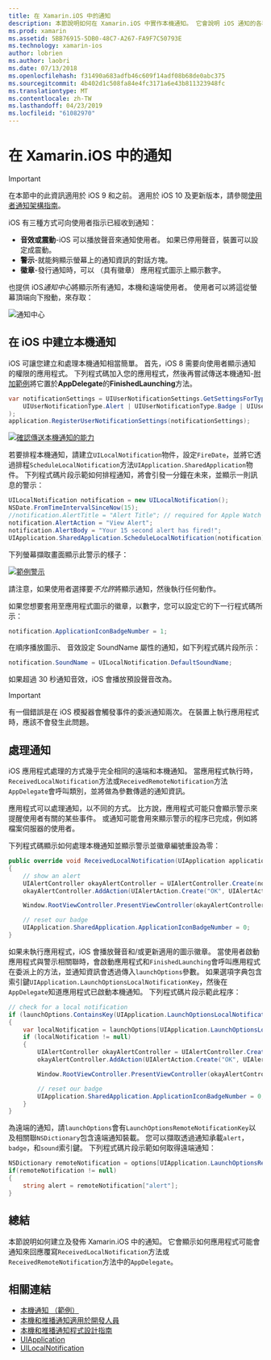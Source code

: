 ```yaml
---
title: 在 Xamarin.iOS 中的通知
description: 本節說明如何在 Xamarin.iOS 中實作本機通知。 它會說明 iOS 通知的各種 UI 項目，並討論 API 的涉及建立和顯示通知。
ms.prod: xamarin
ms.assetid: 5BB76915-5DB0-48C7-A267-FA9F7C50793E
ms.technology: xamarin-ios
author: lobrien
ms.author: laobri
ms.date: 07/13/2018
ms.openlocfilehash: f31490a683adfb46c609f14adf08b68de0abc375
ms.sourcegitcommit: 4b402d1c508fa84e4fc3171a6e43b811323948fc
ms.translationtype: MT
ms.contentlocale: zh-TW
ms.lasthandoff: 04/23/2019
ms.locfileid: "61082970"
---
```

# <a name="notifications-in-xamarinios"></a>在 Xamarin.iOS 中的通知

> [!IMPORTANT]
> 在本節中的此資訊適用於 iOS 9 和之前。 適用於 iOS 10 及更新版本，請參閱[使用者通知架構指南](~/ios/platform/user-notifications/index.md)。

iOS 有三種方式可向使用者指示已經收到通知：

- **音效或震動**-iOS 可以播放聲音來通知使用者。 如果已停用聲音，裝置可以設定成震動。
- **警示**-就能夠顯示螢幕上的通知資訊的對話方塊。
- **徽章**-發行通知時，可以 （具有徽章） 應用程式圖示上顯示數字。

也提供 iOS*通知中心*將顯示所有通知，本機和遠端使用者。 使用者可以將這從螢幕頂端向下撥動，來存取：

![通知中心](local-notifications-in-ios-images/image13.png "通知中心")

## <a name="creating-local-notifications-in-ios"></a>在 iOS 中建立本機通知

iOS 可讓您建立和處理本機通知相當簡單。
首先，iOS 8 需要向使用者顯示通知的權限的應用程式。 下列程式碼加入您的應用程式，然後再嘗試傳送本機通知-[附加範例](https://developer.xamarin.com/samples/monotouch/LocalNotifications/)將它置於**AppDelegate**的**FinishedLaunching**方法。

```csharp
var notificationSettings = UIUserNotificationSettings.GetSettingsForTypes(
    UIUserNotificationType.Alert | UIUserNotificationType.Badge | UIUserNotificationType.Sound, null
);
application.RegisterUserNotificationSettings(notificationSettings);
```

[![確認傳送本機通知的能力](local-notifications-in-ios-images/image0-sml.png "確認傳送本機通知的能力")](local-notifications-in-ios-images/image0.png#lightbox)

若要排程本機通知，請建立`UILocalNotification`物件，設定`FireDate`，並將它透過排程`ScheduleLocalNotification`方法`UIApplication.SharedApplication`物件。 下列程式碼片段示範如何排程通知，將會引發一分鐘在未來，並顯示一則訊息的警示：

```csharp
UILocalNotification notification = new UILocalNotification();
NSDate.FromTimeIntervalSinceNow(15);
//notification.AlertTitle = "Alert Title"; // required for Apple Watch notifications
notification.AlertAction = "View Alert";
notification.AlertBody = "Your 15 second alert has fired!";
UIApplication.SharedApplication.ScheduleLocalNotification(notification);
```

下列螢幕擷取畫面顯示此警示的樣子：

[![](local-notifications-in-ios-images/image2-sml.png "範例警示")](local-notifications-in-ios-images/image2.png#lightbox)

請注意，如果使用者選擇要*不允許*將顯示通知，然後執行任何動作。

如果您想要套用至應用程式圖示的徽章，以數字，您可以設定它的下一行程式碼所示：

```csharp
notification.ApplicationIconBadgeNumber = 1;
```

在順序播放圖示、 音效設定 SoundName 屬性的通知，如下列程式碼片段所示：

```csharp
notification.SoundName = UILocalNotification.DefaultSoundName;
```

如果超過 30 秒通知音效，iOS 會播放預設聲音改為。

> [!IMPORTANT]
> 有一個錯誤是在 iOS 模擬器會觸發事件的委派通知兩次。 在裝置上執行應用程式時，應該不會發生此問題。

## <a name="handling-notifications"></a>處理通知

iOS 應用程式處理的方式幾乎完全相同的遠端和本機通知。 當應用程式執行時，`ReceivedLocalNotification`方法或`ReceivedRemoteNotification`方法`AppDelegate`會呼叫類別，並將做為參數傳遞的通知資訊。

應用程式可以處理通知，以不同的方式。 比方說，應用程式可能只會顯示警示來提醒使用者有關的某些事件。 或通知可能會用來顯示警示的程序已完成，例如將檔案伺服器的使用者。

下列程式碼顯示如何處理本機通知並顯示警示並徽章編號重設為零：

```csharp
public override void ReceivedLocalNotification(UIApplication application, UILocalNotification notification)
{
    // show an alert
    UIAlertController okayAlertController = UIAlertController.Create(notification.AlertAction, notification.AlertBody, UIAlertControllerStyle.Alert);
    okayAlertController.AddAction(UIAlertAction.Create("OK", UIAlertActionStyle.Default, null));

    Window.RootViewController.PresentViewController(okayAlertController, true, null);

    // reset our badge
    UIApplication.SharedApplication.ApplicationIconBadgeNumber = 0;
}
```

如果未執行應用程式，iOS 會播放聲音和/或更新適用的圖示徽章。 當使用者啟動應用程式與警示相關聯時，會啟動應用程式和`FinishedLaunching`會呼叫應用程式在委派上的方法，並通知資訊會透過傳入`launchOptions`參數。 如果選項字典包含索引鍵`UIApplication.LaunchOptionsLocalNotificationKey`，然後在`AppDelegate`知道應用程式已啟動本機通知。 下列程式碼片段示範此程序：

```csharp
// check for a local notification
if (launchOptions.ContainsKey(UIApplication.LaunchOptionsLocalNotificationKey))
{
    var localNotification = launchOptions[UIApplication.LaunchOptionsLocalNotificationKey] as UILocalNotification;
    if (localNotification != null)
    {
        UIAlertController okayAlertController = UIAlertController.Create(localNotification.AlertAction, localNotification.AlertBody, UIAlertControllerStyle.Alert);
        okayAlertController.AddAction(UIAlertAction.Create("OK", UIAlertActionStyle.Default, null));

        Window.RootViewController.PresentViewController(okayAlertController, true, null);

        // reset our badge
        UIApplication.SharedApplication.ApplicationIconBadgeNumber = 0;
    }
}
```

為遠端的通知，請`launchOptions`會有`LaunchOptionsRemoteNotificationKey`以及相關聯`NSDictionary`包含遠端通知裝載。 您可以擷取透過通知承載`alert`， `badge`，和`sound`索引鍵。 下列程式碼片段示範如何取得遠端通知：

```csharp
NSDictionary remoteNotification = options[UIApplication.LaunchOptionsRemoteNotificationKey];
if(remoteNotification != null)
{
    string alert = remoteNotification["alert"];
}
```

## <a name="summary"></a>總結

本節說明如何建立及發佈 Xamarin.iOS 中的通知。 它會顯示如何應用程式可能會通知來回應覆寫`ReceivedLocalNotification`方法或`ReceivedRemoteNotification`方法中的`AppDelegate`。

## <a name="related-links"></a>相關連結

- [本機通知 （範例）](https://developer.xamarin.com/samples/monotouch/LocalNotifications)
- [本機和推播通知適用於開發人員](https://developer.apple.com/notifications/)
- [本機和推播通知程式設計指南](https://developer.apple.com/library/prerelease/content/documentation/NetworkingInternet/Conceptual/RemoteNotificationsPG/)
- [UIApplication](http://iosapi.xamarin.com/?link=T%3aMonoTouch.UIKit.UIApplication)
- [UILocalNotification](http://iosapi.xamarin.com/?link=T%3aMonoTouch.UIKit.UILocalNotification)
